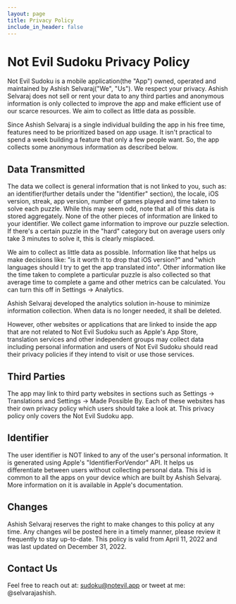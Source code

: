 ```yaml
---
layout: page
title: Privacy Policy
include_in_header: false
---
```


# Not Evil Sudoku Privacy Policy
Not Evil Sudoku is a mobile application(the "App") owned, operated and maintained by Ashish Selvaraj("We", "Us"). We respect your privacy. Ashish Selvaraj does not sell or rent your data to any third parties and anonymous information is only collected to improve the app and make efficient use of our scarce resources. We aim to collect as little data as possible.

Since Ashish Selvaraj is a single individual building the app in his free time, features need to be prioritized based on app usage. It isn't practical to spend a week building a feature that only a few people want. So, the app collects some anonymous information as described below.

## Data Transmitted
The data we collect is general information that is not linked to you, such as: an identifier(further details under the "Identifier" section), the locale, iOS version, streak, app version, number of games played and time taken to solve each puzzle. While this may seem odd, note that all of this data is stored aggregately. None of the other pieces of information are linked to your identifier. We collect game information to improve our puzzle selection. If there's a certain puzzle in the "hard" category but on average users only take 3 minutes to solve it, this is clearly misplaced. 

We aim to collect as little data as possible. Information like that helps us make decisions like: "is it worth it to drop that iOS version?" and "which languages should I try to get the app translated into". Other information like the time taken to complete a particular puzzle is also collected so that average time to complete a game and other metrics can be calculated. You can turn this off in Settings -> Analytics. 

Ashish Selvaraj developed the analytics solution in-house to minimize information collection. When data is no longer needed, it shall be deleted.

However, other websites or applications that are linked to inside the app that are not related to Not Evil Sudoku such as Apple's App Store, translation services and other independent groups may collect data including personal information and users of Not Evil Sudoku should read their privacy policies if they intend to visit or use those services.

## Third Parties
The app may link to third party websites in sections such as Settings -> Translations and Settings -> Made Possible By. Each of these websites has their own privacy policy which users should take a look at. This privacy policy only covers the Not Evil Sudoku app.

## Identifier
The user identifier is NOT linked to any of the user's personal information. It is generated using Apple's "IdentifierForVendor" API. It helps us differentiate between users without collecting personal data. This id is common to all the apps on your device which are built by Ashish Selvaraj. More information on it is available in Apple's documentation.

## Changes
Ashish Selvaraj reserves the right to make changes to this policy at any time. Any changes wil be posted here in a timely manner, please review it frequently to stay up-to-date. This policy is valid from April 11, 2022 and was last updated on December 31, 2022.

## Contact Us
Feel free to reach out at: sudoku@notevil.app or tweet at me: @selvarajashish.